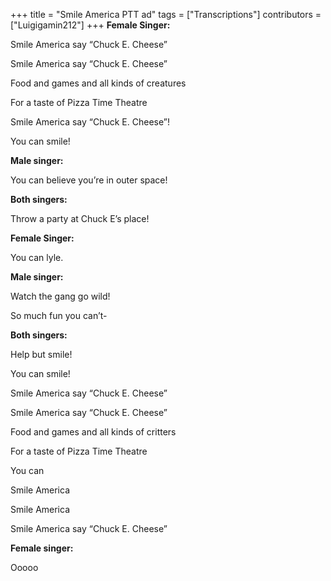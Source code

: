 +++
title = "Smile America PTT ad"
tags = ["Transcriptions"]
contributors = ["Luigigamin212"]
+++
**Female Singer:**

Smile America say “Chuck E. Cheese”

Smile America say “Chuck E. Cheese”

Food and games and all kinds of creatures

For a taste of Pizza Time Theatre

Smile America say “Chuck E. Cheese”! 

You can smile!

**Male singer:**

You can believe you’re in outer space!

**Both singers:**

Throw a party at Chuck E’s place! 

**Female Singer:**

You can lyle.

**Male singer:**

Watch the gang go wild! 

So much fun you can’t-

**Both singers:**

Help but smile! 

You can smile! 

Smile America say “Chuck E. Cheese”

Smile America say “Chuck E. Cheese” 

Food and games and all kinds of critters

For a taste of Pizza Time Theatre

You can

Smile America 

Smile America 

Smile America say “Chuck E. Cheese”

**Female singer:**

Ooooo
